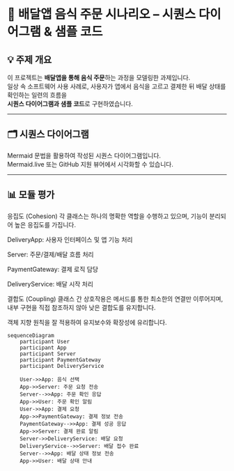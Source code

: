 # 🍕 배달앱 음식 주문 시나리오 – 시퀀스 다이어그램 & 샘플 코드

## 💡 주제 개요

이 프로젝트는 **배달앱을 통해 음식 주문**하는 과정을 모델링한 과제입니다.  
일상 속 소프트웨어 사용 사례로, 사용자가 앱에서 음식을 고르고 결제한 뒤 배달 상태를 확인하는 일련의 흐름을  
**시퀀스 다이어그램과 샘플 코드**로 구현하였습니다.

---

## 🗂️ 시퀀스 다이어그램

Mermaid 문법을 활용하여 작성된 시퀀스 다이어그램입니다.  
Mermaid.live 또는 GitHub 지원 뷰어에서 시각화할 수 있습니다.

---

## 📊 모듈 평가
응집도 (Cohesion)
각 클래스는 하나의 명확한 역할을 수행하고 있으며, 기능이 분리되어 높은 응집도를 가집니다.

DeliveryApp: 사용자 인터페이스 및 앱 기능 처리

Server: 주문/결제/배달 흐름 처리

PaymentGateway: 결제 로직 담당

DeliveryService: 배달 시작 처리

결합도 (Coupling)
클래스 간 상호작용은 메서드를 통한 최소한의 연결만 이루어지며, 내부 구현을 직접 참조하지 않아 낮은 결합도를 유지합니다.

객체 지향 원칙을 잘 적용하여 유지보수와 확장성에 유리합니다.


```mermaid
sequenceDiagram
    participant User
    participant App
    participant Server
    participant PaymentGateway
    participant DeliveryService

    User->>App: 음식 선택
    App->>Server: 주문 요청 전송
    Server-->>App: 주문 확인 응답
    App->>User: 주문 확인 알림
    User->>App: 결제 요청
    App->>PaymentGateway: 결제 정보 전송
    PaymentGateway-->>App: 결제 성공 응답
    App->>Server: 결제 완료 알림
    Server->>DeliveryService: 배달 요청
    DeliveryService-->>Server: 배달 접수 완료
    Server-->>App: 배달 상태 정보 전송
    App->>User: 배달 상태 안내
